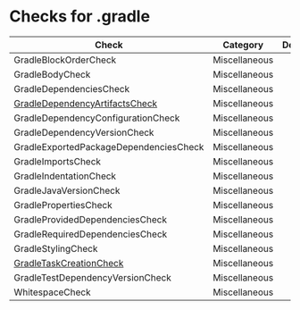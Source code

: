 # Checks for .gradle

Check | Category | Description
----- | -------- | -----------
GradleBlockOrderCheck | Miscellaneous | |
GradleBodyCheck | Miscellaneous | |
GradleDependenciesCheck | Miscellaneous | |
[GradleDependencyArtifactsCheck](checks/gradle_dependency_artifacts_check.markdown) | Miscellaneous | |
GradleDependencyConfigurationCheck | Miscellaneous | |
GradleDependencyVersionCheck | Miscellaneous | |
GradleExportedPackageDependenciesCheck | Miscellaneous | |
GradleImportsCheck | Miscellaneous | |
GradleIndentationCheck | Miscellaneous | |
GradleJavaVersionCheck | Miscellaneous | |
GradlePropertiesCheck | Miscellaneous | |
GradleProvidedDependenciesCheck | Miscellaneous | |
GradleRequiredDependenciesCheck | Miscellaneous | |
GradleStylingCheck | Miscellaneous | |
[GradleTaskCreationCheck](checks/gradle_task_creation_check.markdown) | Miscellaneous | |
GradleTestDependencyVersionCheck | Miscellaneous | |
WhitespaceCheck | Miscellaneous | |